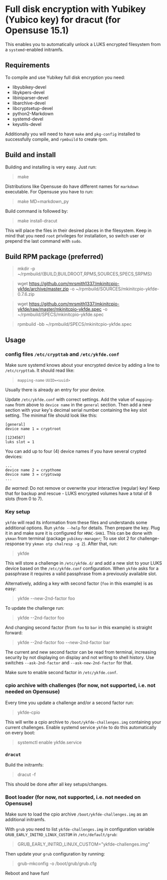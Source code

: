 Full disk encryption with Yubikey (Yubico key) for dracut (for Opensuse 15.1)
=============================================================================

This enables you to automatically unlock a LUKS encrypted filesystem from
a `systemd`-enabled initramfs.

Requirements
------------

To compile and use Yubikey full disk encryption you need:

* libyubikey-devel
* libykpers-devel
* libiniparser-devel
* libarchive-devel
* libcryptsetup-devel
* python2-Markdown
* systemd-devel
* keyutils-devel

Additionally you will need to have `make` and `pkg-config` installed to
successfully compile, and `rpmbuild` to create rpm.

Build and install
-----------------

Building and installing is very easy. Just run:

> make

Distributions like Opensuse do have different names for `markdown` executable.
For Opensuse you have to run:

> make MD=markdown_py

Build command is followed by:

> make install-dracut

This will place the files in their desired places in the filesystem.
Keep in mind that you need `root` privileges for installation, so switch
user or prepend the last command with `sudo`.

Build RPM package (preferred)
-----------------------------

> mkdir -p ~/rpmbuild/{BUILD,BUILDROOT,RPMS,SOURCES,SPECS,SRPMS}

> wget https://github.com/mrsmith1337/mkinitcpio-ykfde/archive/master.zip -o ~/rpmbuild/SOURCES/mkinitcpio-ykfde-0.7.6.zip

> wget https://github.com/mrsmith1337/mkinitcpio-ykfde/raw/master/mkinitcpio-ykfde.spec -o ~/rpmbuild/SPECS/mkinitcpio-ykfde.spec

> rpmbuild -bb ~/rpmbuild/SPECS/mkinitcpio-ykfde.spec


Usage
-----

### config files `/etc/crypttab` and `/etc/ykfde.conf`

Make sure systemd knows about your encrypted device by
adding a line to `/etc/crypttab`. It should read like:

> `mapping-name` `UUID=<uuid>`

Usually there is already an entry for your device.

Update `/etc/ykfde.conf` with correct settings. Add the value of
`mapping-name` from above to `device name` in the `general` section. Then
add a new section with your key's decimal serial number containing the key
slot setting. The minimal file should look like this:

    [general]
    device name 1 = cryptroot

    [1234567]
    luks slot = 1

You can add up to four (4) device names if you have several crypted devices:

    ...
    device name 2 = crypthome
    device name 3 = cryptswap
    ...

*Be warned*: Do not remove or overwrite your interactive (regular) key!
Keep that for backup and rescue - LUKS encrypted volumes have a total
of 8 slots (from 0 to 7).

### Key setup

`ykfde` will read its information from these files and understands some
additional options. Run `ykfde --help` for details. Then prepare
the key. Plug it in and make sure it is configured for `HMAC-SHA1`. This can
be done with `ykman` from terminal (package `yubikey-manager`; To use
slot 2 for challenge-response try `ykman otp chalresp -g 2`).
After that, run:

> ykfde

This will store a challenge in `/etc/ykfde.d/` and add a new slot to
your LUKS device based on the `/etc/ykfde.conf` configuration. When
`ykfde` asks for a passphrase it requires a valid passphrase from a
previously available slot.

Alternatively, adding a key with second factor (`foo` in this example)
is as easy:

> ykfde --new-2nd-factor foo

To update the challenge run:

> ykfde --2nd-factor foo

And changing second factor (from `foo` to `bar` in this example) is
straight forward:

> ykfde --2nd-factor foo --new-2nd-factor bar

The current and new second factor can be read from terminal, increasing
security by not displaying on display and not writing to shell history.
Use switches `--ask-2nd-factor` and `--ask-new-2nd-factor` for that.

Make sure to enable second factor in `/etc/ykfde.conf`.

### cpio archive with challenges (for now, not supported, i.e. not needed on Opensuse)

Every time you update a challenge and/or a second factor run:

> ykfde-cpio

This will write a cpio archive to `/boot/ykfde-challenges.img` containing
your current challenges. Enable systemd service `ykfde` to do this
automatically on every boot:

> systemctl enable ykfde.service

### `dracut`

Build the initramfs:

> dracut -f

This should be done after all key setups/changes.

### Boot loader (for now, not supported, i.e. not needed on Opensuse)

Make sure to load the cpio archive `/boot/ykfde-challenges.img`
as an additional initramfs.

With `grub` you need to list `ykfde-challenges.img` in configuration
variable `GRUB_EARLY_INITRD_LINUX_CUSTOM` in `/etc/default/grub`:

> GRUB_EARLY_INITRD_LINUX_CUSTOM="ykfde-challenges.img"

Then update your `grub` configuration by running:

> grub-mkconfig -o /boot/grub/grub.cfg

Reboot and have fun!
